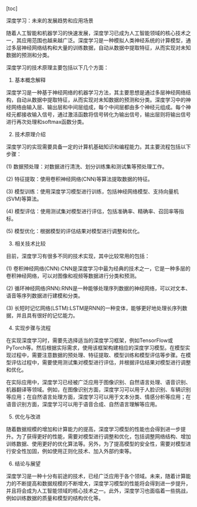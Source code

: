 
[toc]                    
                
                
深度学习：未来的发展趋势和应用场景

随着人工智能和机器学习的快速发展，深度学习已成为人工智能领域的核心技术之一，其应用范围也越来越广泛。深度学习是一种模拟人类神经系统的计算模型，通过多层神经网络结构和大量的训练数据，自动从数据中提取特征，从而实现对未知数据的预测和分类。

深度学习的技术原理主要包括以下几个方面：

1. 基本概念解释

深度学习是一种基于神经网络的机器学习方法，其主要思想是通过多层神经网络结构，自动从数据中提取特征，从而实现对未知数据的预测和分类。深度学习中的神经网络由输入层、输出层和中间层组成，每个中间层都由多个神经元组成。每个神经元都接收输入信号，通过激活函数将信号转化为输出信号，输出层则将输出信号进行再次处理和softmax函数分类。

2. 技术原理介绍

深度学习的实现需要具备一定的计算机基础知识和编程能力。其主要流程包括以下步骤：

(1) 数据预处理：对数据进行清洗、划分训练集和测试集等预处理工作。

(2) 特征提取：使用卷积神经网络(CNN)等算法提取数据的特征。

(3) 模型训练：使用深度学习模型进行训练，包括神经网络模型、支持向量机(SVM)等算法。

(4) 模型评估：使用测试集对模型进行评估，包括准确率、精确率、召回率等指标。

(5) 模型优化：根据模型的评估结果对模型进行调整和优化。

3. 相关技术比较

目前，深度学习有很多不同的技术实现，其中比较常用的包括：

(1) 卷积神经网络(CNN):CNN是深度学习中最为经典的技术之一，它是一种多层的卷积神经网络，可以对图像和视频等数据进行分类和预测。

(2) 循环神经网络(RNN):RNN是一种能够处理序列数据的神经网络，可以对文本、语音等序列数据进行建模和分类。

(3) 长短时记忆网络(LSTM):LSTM是RNN的一种变体，能够更好地处理长序列数据，并且具有很好的记忆能力。

4. 实现步骤与流程

在实现深度学习时，需要先选择适当的深度学习框架，例如TensorFlow或PyTorch等。然后根据实际需求，使用该框架构建相应的深度学习模型。在模型实现过程中，需要注意数据的预处理、特征提取、模型训练和模型评估等步骤。在模型评估过程中，需要使用测试集对模型进行评估，并根据评估结果对模型进行调整和优化。

在实际应用中，深度学习已经被广泛应用于图像识别、自然语言处理、语音识别、机器翻译等领域。例如，在图像识别方面，深度学习可以用于人脸识别、车辆识别等应用；在自然语言处理方面，深度学习可以用于文本分类、情感分析等应用；在语音识别方面，深度学习可以用于语音合成、自然语言理解等应用。

5. 优化与改进

随着数据规模的增加和计算能力的提高，深度学习模型的性能也会得到进一步提升。为了获得更好的性能，需要对模型进行调整和优化，包括调整网络结构、增加训练数据、使用更好的优化算法等。另外，为了提高模型的安全性，需要对模型进行安全性加固，例如使用正则化技术、加入外部约束等。

6. 结论与展望

深度学习是一种十分有前途的技术，已经广泛应用于各个领域。未来，随着计算能力的不断提高和数据规模的不断增大，深度学习模型的性能将会得到进一步提升，并且将会成为人工智能领域的核心技术之一。此外，深度学习也面临着一些挑战，例如训练数据的质量和模型的结构优化等。

